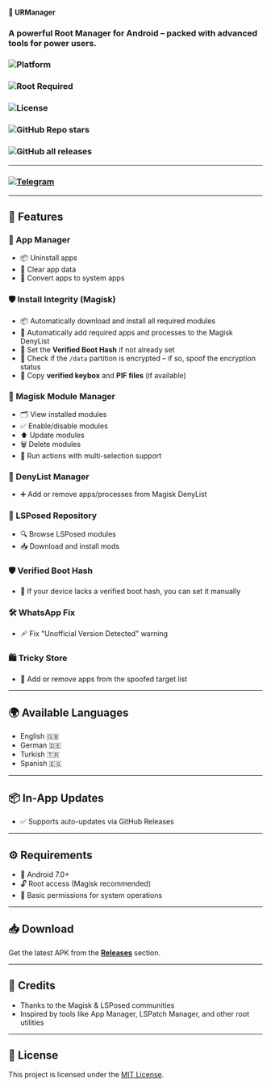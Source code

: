 #### 🔧 URManager  
### A powerful Root Manager for Android – packed with advanced tools for power users.

### ![Platform](https://img.shields.io/badge/platform-Android-green?style=flat-square)
### ![Root Required](https://img.shields.io/badge/root-required-red?style=flat-square)
### ![License](https://img.shields.io/github/license/Escape000-bit/urmanager?style=flat-square)
### ![GitHub Repo stars](https://img.shields.io/github/stars/Escape000-bit/urmanager?style=flat-square)
### ![GitHub all releases](https://img.shields.io/github/downloads/Escape000-bit/urmanager/total?style=flat-square)

---

### [![Telegram](https://img.shields.io/badge/Telegram-Join%20Chat-blue?style=flat&logo=telegram)](https://t.me/c/2665137590/1)

---

## 🚀 Features

### 📱 App Manager
- 📦 Uninstall apps  
- 🧹 Clear app data  
- 🚀 Convert apps to system apps

### 🛡️ Install Integrity (Magisk)
- 📦 Automatically download and install all required modules  
- 🚫 Automatically add required apps and processes to the Magisk DenyList  
- 🔐 Set the **Verified Boot Hash** if not already set  
- 💾 Check if the `/data` partition is encrypted – if so, spoof the encryption status  
- 📁 Copy **verified keybox** and **PIF files** (if available)
  
### 🧩 Magisk Module Manager
- 🗂️ View installed modules  
- ✅ Enable/disable modules  
- ⬆️ Update modules  
- 🗑️ Delete modules  
- 🔄 Run actions with multi-selection support  

### 🚫 DenyList Manager
- ➕ Add or remove apps/processes from Magisk DenyList  

### 🧬 LSPosed Repository
- 🔍 Browse LSPosed modules  
- 📥 Download and install mods  

### 🛡️ Verified Boot Hash
- 📍 If your device lacks a verified boot hash, you can set it manually  

### 🛠️ WhatsApp Fix
- 🩹 Fix "Unofficial Version Detected" warning  

### 🛍️ Tricky Store
- 🎯 Add or remove apps from the spoofed target list  

---

## 🌍 Available Languages
- English 🇬🇧  
- German 🇩🇪  
- Turkish 🇹🇷  
- Spanish 🇪🇸  

---

## 📦 In-App Updates
- ✅ Supports auto-updates via GitHub Releases

---


## ⚙️ Requirements
- 📱 Android 7.0+  
- 🔓 Root access (Magisk recommended)  
- 🔧 Basic permissions for system operations

---

## 📥 Download

Get the latest APK from the [**Releases**](https://github.com/Escape000-bit/URManager/releases) section.

---

## 🙏 Credits
- Thanks to the Magisk & LSPosed communities  
- Inspired by tools like App Manager, LSPatch Manager, and other root utilities

---

## 📜 License
This project is licensed under the [MIT License](LICENSE).


